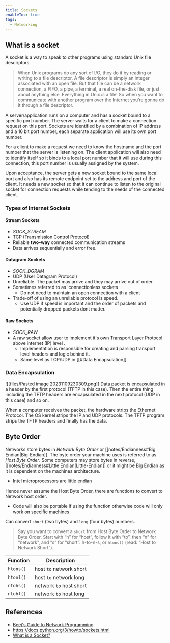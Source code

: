 ```yaml
---
title: Sockets
enableToc: true
tags:
  - Networking
---
```

## What is a socket
A socket is a way to speak to other programs using standard Unix file descriptors.
> When Unix programs do any sort of I/O, they do it by reading or writing to a file descriptor. A file descriptor is simply an integer associated with an open file. But that file can be a network connection, a FIFO, a pipe, a terminal, a real on-the-disk file, or just about anything else. Everything in Unix _is_ a file! So when you want to communicate with another program over the Internet you’re gonna do it through a file descriptor.

A server/application runs on a computer and has a socket bound to a specific port number. The server waits for a client to make a connection request on this port. Sockets are identified by a combination of IP address and a 16 bit port number, each separate application will use its own port number.  

For a client to make a request we need to know the hostname and the port number that the server is listening on. The client application will also need to identify itself so it binds to a local port number that it will use during this connection, this port number is usually assigned by the system.

Upon acceptance, the server gets a new socket bound to the same local port and also has its remote endpoint set to the address and port of the client. It needs a new socket so that it can continue to listen to the original socket for connection requests while tending to the needs of the connected client.
### Types of Internet Sockets
#### Stream Sockets
- *SOCK_STREAM*
- TCP (Transmission Control Protocol)
- Reliable **two-way** connected communication streams
- Data arrives sequentially and error free. 
#### Datagram Sockets
- *SOCK_DGRAM*
- UDP (User Datagram Protocol)
- Unreliable. The packet may arrive and they may arrive out of order.
- Sometimes referred to as 'connectionless sockets
	- Do not need to maintain an open connection with a client
- Trade-off of using an unreliable protocol is speed.
	- Use UDP if speed is important and the order of packets and potentially dropped packets dont matter.
#### Raw Sockets
- *SOCK_RAW*
- A raw socket allow user to implement it's own Transport Layer Protocol above internet (IP) level . 
	- Implementation is responsible for creating and parsing transport level headers and logic behind it.
	- Same level as TCP/UDP in [[#Data Encapsulation]]

### Data Encapsulation
![[files/Pasted image 20231109230309.png]]
Data packet is encapsulated in a header by the first protocol (TFTP in this case). Then the entire thing including the TFTP headers are encapsulated in the next protocol (UDP in this case) and so on. 

When a computer receives the packet, the hardware strips the Ethernet Protocol. 
The OS kernel strips the IP and UDP protocols.
The TFTP program strips the TFTP headers and finally has the data. 

## Byte Order
Networks store bytes in *Network Byte Order* or [[notes/Endianness#Big Endian|Big-Endian]]. 
The byte order your machine uses is referred to as *Host Byte Order*. Some computers may store bytes in reverse, [[notes/Endianness#Little Endian|Little-Endian]] or it might be Big Endian as it is dependent on the machines architecture. 
- Intel microprocessors are little endian

Hence never assume the Host Byte Order, there are functions to convert to Network host order. 
- Code will also be portable if using the function otherwise code will only work on specific machines

Can convert `short` (two bytes) and `long` (four bytes) numbers.  
> Say you want to convert a `short` from Host Byte Order to Network Byte Order. Start with “h” for “host”, follow it with “to”, then “n” for “network”, and “s” for “short”: h-to-n-s, or `htons()` (read: “Host to Network Short”).

|Function|Description|
|---|---|
|`htons()`|host `to` network short|
|`htonl()`|host `to` network long|
|`ntohs()`|network `to` host short|
|`ntohl()`|network `to` host long|


## References
- [Beej's Guide to Network Programming](https://beej.us/guide/bgnet/html/)
- https://docs.python.org/3/howto/sockets.html
- [What is a Socket?](https://docs.oracle.com/javase/tutorial/networking/sockets/definition.html)